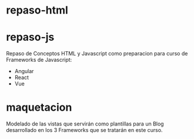 # repaso-html
# repaso-js
Repaso de Conceptos HTML y Javascript como preparacion para curso de Frameworks
de Javascript:
 - Angular
 - React
 - Vue

# maquetacion
Modelado de las vistas que servirán como plantillas para un Blog desarrollado en los 3
Frameworks que se tratarán en este curso.